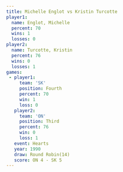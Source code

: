 ```yaml
---
title: Michelle Englot vs Kristin Turcotte
player1:                 
  name: Englot, Michelle 
  percent: 70            
  wins: 1                
  losses: 0              
player2:                 
  name: Turcotte, Kristin
  percent: 76            
  wins: 0                
  losses: 1              
games:
 - player1:          
     team: 'SK'      
     position: Fourth
     percent: 70     
     win: 1          
     loss: 0         
   player2:         
     team: 'ON'     
     position: Third
     percent: 76    
     win: 0         
     loss: 1        
   event: Hearts        
   year: 1990           
   draw: Round Robin(14)
   score: ON 4 - SK 5   
---
```

